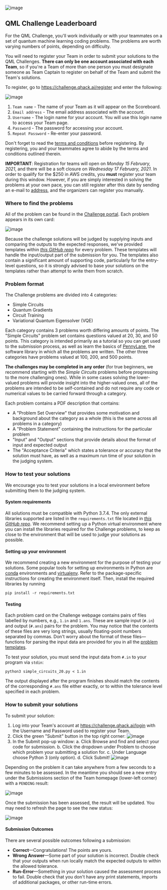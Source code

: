 ![image](img/qhack-banner.png)

## QML Challenge Leaderboard

For the QML Challenge, you'll work individually or with your teammates on a set of quantum machine learning coding problems. The problems are worth varying numbers of points, depending on difficulty.

You will need to register your Team in order to submit your solutions to the QML Challenges. **There can only be one account associated with each Team**, so if you're a Team of more than one person you must designate someone as Team Captain to register on behalf of the Team and submit the Team's solutions. 

To register, go to https://challenge.qhack.ai/register and enter the following:

![image](img/register.png)

1. `Team name` - The name of your Team as it will appear on the Scoreboard.
2. `Email address` - The email address associated with the account.
3. `Username` - The login name for your account. You will use this login name to access your Team page.
4. `Password` - The password for accessing your account.
5. `Repeat Password` - Re-enter your password.


Don't forget to read the [terms and conditions](https://qhack.ai/terms_and_conditions_2021.html) before registering. By registering, you and your teammates agree to abide by the terms and conditions outlined therein.

**IMPORTANT**: Registration for teams will open on *Monday 15 February, 2021*, and there will be a soft closure on *Wednesday 17 February, 2021*. In order to qualify for the $250 in AWS credits, you **must** register your team during this window. However, if you are simply interested in solving the problems at your own pace, you can still register after this date by sending an e-mail to [address](), and the organizers can register you manually. 

### Where to find the problems

All of the problem can be found in the [Challenge portal](https://challenge.qhack.ai/problems). 
Each problem appears in its own card:

![image](img/problem_description_domjudge.png)

Because the challenge solutions will be judged by supplying inputs and comparing the outputs to the expected responses, we've provided templates within *[this GitHub repo](https://github.com/XanaduAI/QHack/tree/main/QML%20Challenges)* for every problem. These templates will handle the input/output part of the submission for you. The templates also contain a significant amount of supporting code, particularly for the entry-level questions, so it is strongly advised to base your solutions on the templates rather than attempt to write them from scratch.

### Problem format

The Challenge problems are divided into 4 categories: 

- Simple Circuits
- Quantum Gradients
- Circuit Training
- Variational Quantum Eigensolver (VQE)

Each category contains 3 problems worth differing amounts of points. The "Simple Circuits" problem set contains questions valued at 20, 30, and 50 points. This category is intended primarily as a tutorial so you can get used to the submission process, as well as learn the basics of [PennyLane](https://pennylane.ai), the software library in which all the problems are written. The other three categories have problems valued at 100, 200, and 500 points. 

**The challenges may be completed in any order** (for true beginners, we recommend starting with the *Simple Circuits* problems before progressing to the more challenging ones). While in some cases solving the lower-valued problems will provide insight into the higher-valued ones, all of the problems are intended to be self-contained and do not require any code or numerical values to be carried forward through a category.

Each problem contains a PDF description that contains:

 - A "Problem Set Overview" that provides some motivation and background about the category as a whole (this is the same across all problems in a category)
 - A "Problem Statement" containing the instructions for the particular problem
 - "Input" and "Output" sections that provide details about the format of input and expected output 
 - The "Acceptance Criteria" which states a tolerance or accuracy that the solution must have, as well as a maximum run time of your solution in the judging system.

### How to test your solutions  

We encourage you to test your solutions in a local environment before submitting them to the judging system.

#### System requirements

All solutions must be compatible with Python 3.7.4. The only external libraries supported are listed in the `requirements.txt` file located in *[this GitHub repo](https://github.com/XanaduAI/QHack)*. We recommend setting up a Python virtual environment where you can install the libraries required for the Challenge problems, to keep as close to the environment that will be used to judge your solutions as possible.

#### Setting up your environment  

We recommend creating a new environment for the purpose of testing your solutions. Some popular tools for setting up environments in Python are [conda](https://docs.conda.io/projects/conda/en/latest/user-guide/install/) environments and [virtualenv](https://docs.python.org/3/tutorial/venv.html). Refer to the package-specific instructions for creating the environment itself. Then, install the required libraries by running

```console
pip install -r requirements.txt
```

#### Testing 

Each problem card on the Challenge webpage contains pairs of files labelled by numbers, e.g., `1.in` and `1.ans`. These are sample input (`#.in`) and output (`#.ans`) pairs for the problem. You may notice that the contents of these files are very long strings, usually floating-point numbers separated by commas. Don't worry about the format of these files—functions for parsing the input data are provided for you in all the [problem templates](https://github.com/XanaduAI/QHack/tree/main/QML%20Challenges).

To test your solution, you must send the input data from `#.in`  to your program via `stdin`:

```console
python3 simple_circuits_20.py < 1.in
```

The output displayed after the program finishes should match the contents of the corresponding `#.ans` file either exactly, or to within the tolerance level specified in each problem. 


### How to submit your solutions

To submit your solution:

1. Log into your Team's account at https://challenge.qhack.ai/login with the Username and Password used to register your Team.
2. Click the green "Submit" button in the top right corner: 
![image](img/submit.png)
3. In the Submit pop-up window: 
  a. Click Browse and find and select your code for submission. 
  b. Click the dropdown under Problem to choose which problem your submitting a solution for. 
  c. Under Language choose Python 3 (only option). 
  d. Click Submit! 
![image](img/submit_dialog.png)

Depending on the problem it can take anywhere from a few seconds to a few minutes to be assessed. In the meantime you should see a new entry under the Submissions section of the Team homepage (lower-left corner) with a `PENDING` result: 

![image](img/pending_submission.png)

Once the submission has been assessed, the result will be updated. You may need to refresh the page to see the new status: 

![image](img/correct_submission.png)


#### Submission Outcomes
There are several possible outcomes following a submission:

 - **Correct**—Congratulations! The points are yours.
 - **Wrong Answer**—Some part of your solution is incorrect. Double check that your outputs when run locally match the expected outputs to within the allowed tolerance. 
 - **Run-Error**—Something in your solution caused the assessment process to fail. Double check that you don't have any print statements, imports of additional packages, or other run-time errors.

